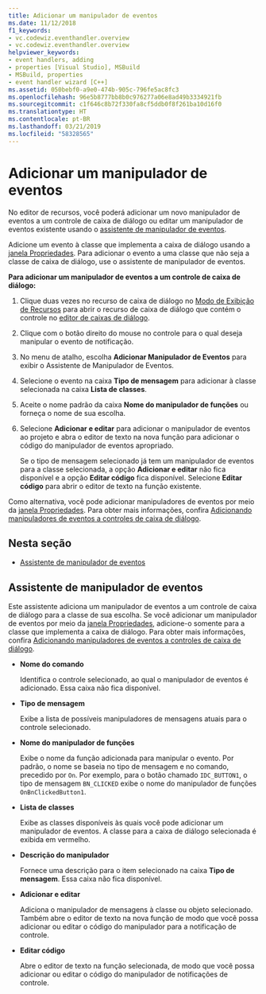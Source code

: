 ```yaml
---
title: Adicionar um manipulador de eventos
ms.date: 11/12/2018
f1_keywords:
- vc.codewiz.eventhandler.overview
- vc.codewiz.eventhandler.overview
helpviewer_keywords:
- event handlers, adding
- properties [Visual Studio], MSBuild
- MSBuild, properties
- event handler wizard [C++]
ms.assetid: 050bebf0-a9e0-474b-905c-796fe5ac8fc3
ms.openlocfilehash: 96e5b8777bb8b0c976277a06e8ad49b3334921fb
ms.sourcegitcommit: c1f646c8b72f330fa8cf5ddb0f8f261ba10d16f0
ms.translationtype: HT
ms.contentlocale: pt-BR
ms.lasthandoff: 03/21/2019
ms.locfileid: "58328565"
---
```

# <a name="add-an-event-handler"></a>Adicionar um manipulador de eventos

No editor de recursos, você poderá adicionar um novo manipulador de eventos a um controle de caixa de diálogo ou editar um manipulador de eventos existente usando o [assistente de manipulador de eventos](#event-handler-wizard).

Adicione um evento à classe que implementa a caixa de diálogo usando a [janela Propriedades](/visualstudio/ide/reference/properties-window). Para adicionar o evento a uma classe que não seja a classe de caixa de diálogo, use o assistente de manipulador de eventos.

**Para adicionar um manipulador de eventos a um controle de caixa de diálogo:**

1. Clique duas vezes no recurso de caixa de diálogo no [Modo de Exibição de Recursos](../windows/how-to-create-a-resource-script-file.md#create-resources) para abrir o recurso de caixa de diálogo que contém o controle no [editor de caixas de diálogo](../windows/dialog-editor.md).

1. Clique com o botão direito do mouse no controle para o qual deseja manipular o evento de notificação.

1. No menu de atalho, escolha **Adicionar Manipulador de Eventos** para exibir o Assistente de Manipulador de Eventos.

1. Selecione o evento na caixa **Tipo de mensagem** para adicionar à classe selecionada na caixa **Lista de classes**.

1. Aceite o nome padrão da caixa **Nome do manipulador de funções** ou forneça o nome de sua escolha.

1. Selecione **Adicionar e editar** para adicionar o manipulador de eventos ao projeto e abra o editor de texto na nova função para adicionar o código do manipulador de eventos apropriado.

   Se o tipo de mensagem selecionado já tem um manipulador de eventos para a classe selecionada, a opção **Adicionar e editar** não fica disponível e a opção **Editar código** fica disponível. Selecione **Editar código** para abrir o editor de texto na função existente.

Como alternativa, você pode adicionar manipuladores de eventos por meio da [janela Propriedades](/visualstudio/ide/reference/properties-window). Para obter mais informações, confira [Adicionando manipuladores de eventos a controles de caixa de diálogo](../windows/adding-event-handlers-for-dialog-box-controls.md).

## <a name="in-this-section"></a>Nesta seção

- [Assistente de manipulador de eventos](#event-handler-wizard)

## <a name="event-handler-wizard"></a>Assistente de manipulador de eventos

Este assistente adiciona um manipulador de eventos a um controle de caixa de diálogo para a classe de sua escolha. Se você adicionar um manipulador de eventos por meio da [janela Propriedades](/visualstudio/ide/reference/properties-window), adicione-o somente para a classe que implementa a caixa de diálogo. Para obter mais informações, confira [Adicionando manipuladores de eventos a controles de caixa de diálogo](../windows/adding-event-handlers-for-dialog-box-controls.md).

- **Nome do comando**

  Identifica o controle selecionado, ao qual o manipulador de eventos é adicionado. Essa caixa não fica disponível.

- **Tipo de mensagem**

  Exibe a lista de possíveis manipuladores de mensagens atuais para o controle selecionado.

- **Nome do manipulador de funções**

  Exibe o nome da função adicionada para manipular o evento. Por padrão, o nome se baseia no tipo de mensagem e no comando, precedido por `On`. Por exemplo, para o botão chamado `IDC_BUTTON1`, o tipo de mensagem `BN_CLICKED` exibe o nome do manipulador de funções `OnBnClickedButton1`.

- **Lista de classes**

  Exibe as classes disponíveis às quais você pode adicionar um manipulador de eventos. A classe para a caixa de diálogo selecionada é exibida em vermelho.

- **Descrição do manipulador**

  Fornece uma descrição para o item selecionado na caixa **Tipo de mensagem**. Essa caixa não fica disponível.

- **Adicionar e editar**

  Adiciona o manipulador de mensagens à classe ou objeto selecionado. Também abre o editor de texto na nova função de modo que você possa adicionar ou editar o código do manipulador para a notificação de controle.

- **Editar código**

  Abre o editor de texto na função selecionada, de modo que você possa adicionar ou editar o código do manipulador de notificações de controle.
